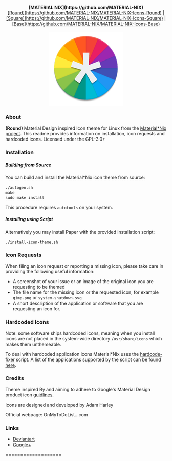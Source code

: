 <p align="center">
  <b> [MATERIAL NIX](https://github.com/MATERIAL-NIX)</b><br>
  <a href="#">[Round](https://github.com/MATERIAL-NIX/MATERIAL-NIX-Icons-Round)</a> |
  <a href="#">[Square](https://github.com/MATERIAL-NIX/MATERIAL-NIX-Icons-Square)</a> |
  <a href="#">[Base](https://github.com/MATERIAL-NIX/MATERIAL-NIX-Icons-Base)</a>
  <br><br>
  <img src="https://github.com/MATERIAL-NIX/Resources/blob/master/Images/MaterialNix-Logo-Circle.png">

### About
<b>(Round)</b> Material Design inspired Icon theme for Linux from the [Material*Nix project](https://github.com/MATERIAL-NIX). This readme provides information on installation, icon requests and hardcoded icons. Licensed under the GPL-3.0+

### Installation
##### Building from Source

You can build and install the Material*Nix icon theme from source:

    ./autogen.sh
    make
    sudo make install

This procedure requires ```autotools``` on your system.

##### Installing using Script

Alternatively you may install Paper with the provided installation script:

    ./install-icon-theme.sh
    


### Icon Requests
When filing an icon request or reporting a missing icon, please take care in providing the following useful information: 

 - A screenshot of your issue or an image of the original icon you are requesting to be themed
 - The file name for the missing icon or the requested icon, for example `gimp.png` or `system-shutdown.svg`
 - A short description of the application or software that you are requesting an icon for.

### Hardcoded Icons
Note: some software ships hardcoded icons, meaning when you install icons are not placed in the system-wide directory `/usr/share/icons` which makes them unthemeable.

To deal with hardcoded application icons Material*Nix uses the [hardcode-fixer](https://github.com/Foggalong/hardcode-fixer) script. A list of the applications supported by the script can be found [here](https://github.com/Foggalong/hardcode-fixer/wiki/App-Support).

### Credits
Theme inspired By and aiming to adhere to Google's Material Design product icon [guidlines](https://www.google.com/design/spec/style/icons.html#).

Icons are designed and developed by Adam Harley

Official webpage: OnMyToDoList...com

### Links
  * [Deviantart](http://le-3.deviantart.com/)
  * [Google+](https://plus.google.com/u/0/communities/103720848213793037553)

===================
